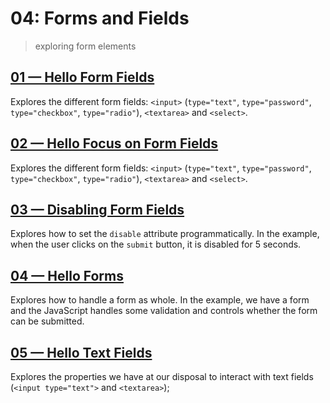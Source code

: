 # 04: Forms and Fields
> exploring form elements

## [01 &mdash; Hello Form Fields](./01-hello-form-fields/)
Explores the different form fields: `<input>` (`type="text"`, `type="password"`, `type="checkbox"`, `type="radio"`), `<textarea>` and `<select>`.

## [02 &mdash; Hello Focus on Form Fields](./02-hello-focus-on-forms/)
Explores the different form fields: `<input>` (`type="text"`, `type="password"`, `type="checkbox"`, `type="radio"`), `<textarea>` and `<select>`.

## [03 &mdash; Disabling Form Fields](./03-disabling-form-fields/)
Explores how to set the `disable` attribute programmatically. In the example, when the user clicks on the `submit` button, it is disabled for 5 seconds.

## [04 &mdash; Hello Forms](./04-hello-forms/)
Explores how to handle a form as whole. In the example, we have a form and the JavaScript handles some validation and controls whether the form can be submitted.

## [05 &mdash; Hello Text Fields](./05-hello-text-fields/)
Explores the properties we have at our disposal to interact with text fields (`<input type="text">` and `<textarea>`);